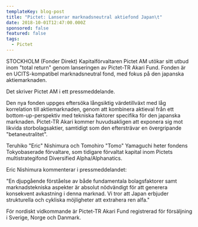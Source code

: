```yaml
---
templateKey: blog-post
title: "Pictet: Lanserar marknadsneutral aktiefond Japan\t"
date: 2018-10-01T12:47:00.000Z
sponsored: false
featured: false
tags:
  - Pictet
---
```

STOCKHOLM (Fonder Direkt) Kapitalförvaltaren Pictet AM utökar sitt utbud inom "total return" genom lanseringen av Pictet-TR Akari Fund. Fonden är en UCITS-kompatibel marknadsneutral fond, med fokus på den japanska aktiemarknaden. 

Det skriver Pictet AM i ett pressmeddelande.

Den nya fonden uppges eftersöka långsiktig värdetillväxt med låg korrelation till aktiemarknaden, genom att kombinera aktieval från ett bottom-up-perspektiv med tekniska faktorer specifika för den japanska marknaden. Pictet-TR Akari kommer huvudsakligen att exponera sig mot likvida storbolagsaktier, samtidigt som den eftersträvar en övergripande "betaneutralitet". 

Teruhiko "Eric" Nishimura och Tomohiro "Tomo" Yamaguchi heter fondens Tokyobaserade förvaltare, som tidigare förvaltat kapital inom Pictets multistrategifond Diversified Alpha/Alphanatics.

Eric Nishimura kommenterar i pressmeddelandet:

"En djupgående förståelse av både fundamentala bolagsfaktorer samt marknadstekniska aspekter är absolut nödvändigt för att generera konsekvent avkastning i denna marknad. Vi tror att Japan erbjuder strukturella och cykliska möjligheter att extrahera ren alfa."

För nordiskt vidkommande är Pictet-TR Akari Fund registrerad för försäljning i Sverige, Norge och Danmark.
